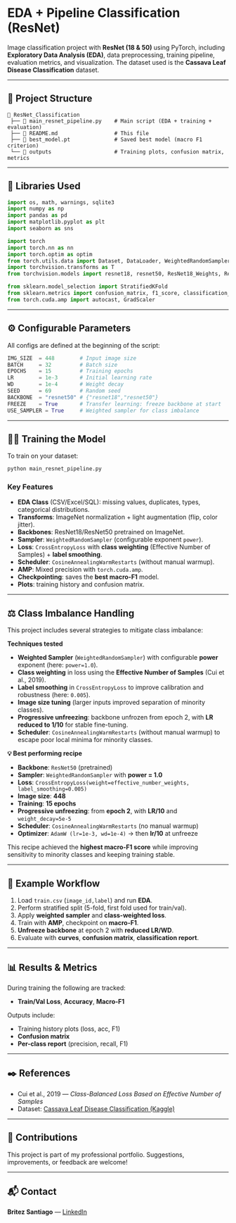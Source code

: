 # EDA + Pipeline Classification (ResNet)

Image classification project with **ResNet (18 & 50)** using PyTorch, including **Exploratory Data Analysis (EDA)**, data preprocessing, training pipeline, evaluation metrics, and visualization.
The dataset used is the **Cassava Leaf Disease Classification** dataset.

---

## 📂 Project Structure

```
📂 ResNet_Classification  
 ├── 📄 main_resnet_pipeline.py    # Main script (EDA + training + evaluation)  
 ├── 📄 README.md                  # This file   
 ├── 📄 best_model.pt              # Saved best model (macro F1 criterion)  
 └── 📂 outputs                    # Training plots, confusion matrix, metrics  
```

---

## 🧰 Libraries Used

```python
import os, math, warnings, sqlite3
import numpy as np
import pandas as pd
import matplotlib.pyplot as plt
import seaborn as sns

import torch
import torch.nn as nn
import torch.optim as optim
from torch.utils.data import Dataset, DataLoader, WeightedRandomSampler
import torchvision.transforms as T
from torchvision.models import resnet18, resnet50, ResNet18_Weights, ResNet50_Weights

from sklearn.model_selection import StratifiedKFold
from sklearn.metrics import confusion_matrix, f1_score, classification_report
from torch.cuda.amp import autocast, GradScaler
```

---

## ⚙️ Configurable Parameters

All configs are defined at the beginning of the script:

```python
IMG_SIZE  = 448        # Input image size
BATCH     = 32         # Batch size
EPOCHS    = 15         # Training epochs
LR        = 1e-3       # Initial learning rate
WD        = 1e-4       # Weight decay
SEED      = 69         # Random seed
BACKBONE  = "resnet50" # {"resnet18","resnet50"}
FREEZE    = True       # Transfer learning: freeze backbone at start
USE_SAMPLER = True     # Weighted sampler for class imbalance
```

---

## 🏋️‍♂️ Training the Model

To train on your dataset:

```bash
python main_resnet_pipeline.py
```

### Key Features

* **EDA Class** (CSV/Excel/SQL): missing values, duplicates, types, categorical distributions.
* **Transforms**: ImageNet normalization + light augmentation (flip, color jitter).
* **Backbones**: ResNet18/ResNet50 pretrained on ImageNet.
* **Sampler**: `WeightedRandomSampler` (configurable exponent `power`).
* **Loss**: `CrossEntropyLoss` with **class weighting** (Effective Number of Samples) + **label smoothing**.
* **Scheduler**: `CosineAnnealingWarmRestarts` (without manual warmup).
* **AMP**: Mixed precision with `torch.cuda.amp`.
* **Checkpointing**: saves the **best macro-F1** model.
* **Plots**: training history and confusion matrix.

---

## ⚖️ Class Imbalance Handling

This project includes several strategies to mitigate class imbalance:

**Techniques tested**

* **Weighted Sampler** (`WeightedRandomSampler`) with configurable **power** exponent (here: `power=1.0`).
* **Class weighting** in loss using the **Effective Number of Samples** (Cui et al., 2019).
* **Label smoothing** in `CrossEntropyLoss` to improve calibration and robustness (here: `0.005`).
* **Image size tuning** (larger inputs improved separation of minority classes).
* **Progressive unfreezing**: backbone unfrozen from epoch 2, with **LR reduced to 1/10** for stable fine-tuning.
* **Scheduler**: `CosineAnnealingWarmRestarts` (without manual warmup) to escape poor local minima for minority classes.

**💡 Best performing recipe**

* **Backbone**: `ResNet50` (pretrained)
* **Sampler**: `WeightedRandomSampler` with **power = 1.0**
* **Loss**: `CrossEntropyLoss(weight=effective_number_weights, label_smoothing=0.005)`
* **Image size**: **448**
* **Training**: **15 epochs**
* **Progressive unfreezing**: from **epoch 2**, with **LR/10** and `weight_decay=5e-5`
* **Scheduler**: `CosineAnnealingWarmRestarts` (no manual warmup)
* **Optimizer**: `AdamW (lr=1e-3, wd=1e-4)` → then **lr/10** at unfreeze

This recipe achieved the **highest macro-F1 score** while improving sensitivity to minority classes and keeping training stable.

---

## 🎥 Example Workflow

1. Load `train.csv` (`image_id,label`) and run **EDA**.
2. Perform stratified split (5-fold, first fold used for train/val).
3. Apply **weighted sampler** and **class-weighted loss**.
4. Train with **AMP**, checkpoint on **macro-F1**.
5. **Unfreeze backbone** at epoch 2 with **reduced LR/WD**.
6. Evaluate with **curves**, **confusion matrix**, **classification report**.

---

## 📊 Results & Metrics

During training the following are tracked:

* **Train/Val Loss**, **Accuracy**, **Macro-F1**

Outputs include:

* Training history plots (loss, acc, F1)
* **Confusion matrix**
* **Per-class report** (precision, recall, F1)

---

## ✒️ References

* Cui et al., 2019 — *Class-Balanced Loss Based on Effective Number of Samples*
* Dataset: [Cassava Leaf Disease Classification (Kaggle)](https://www.kaggle.com/competitions/cassava-leaf-disease-classification)

---

## 🤝 Contributions

This project is part of my professional portfolio.
Suggestions, improvements, or feedback are welcome!

---

## 📬 Contact

**Britez Santiago** — [LinkedIn](https://www.linkedin.com)
